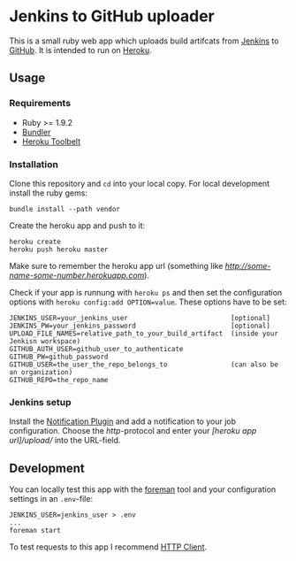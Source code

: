 # Jenkins to GitHub uploader

This is a small ruby web app which uploads build artifcats from [Jenkins](http://jenkins-ci.org) to [GitHub](https://github.com). It is intended to run on [Heroku](http://heroku.com).

## Usage

### Requirements

- Ruby >= 1.9.2
- [Bundler](http://gembundler.com)
- [Heroku Toolbelt](https://toolbelt.heroku.com)

### Installation

Clone this repository and `cd` into your local copy. For local development install the ruby gems:

    bundle install --path vendor

Create the heroku app and push to it:

    heroku create
    heroku push heroku master

Make sure to remember the heroku app url (something like *http://some-name-some-number.herokuapp.com*).

Check if your app is runnung with `heroku ps` and then set the configuration options with `heroku config:add OPTION=value`. These options have to be set:

    JENKINS_USER=your_jenkins_user                          [optional]
    JENKINS_PW=your_jenkins_password                        [optional]
    UPLOAD_FILE_NAMES=relative_path_to_your_build_artifact  (inside your Jenkisn workspace)
    GITHUB_AUTH_USER=github_user_to_authenticate
    GITHUB_PW=github_password
    GITHUB_USER=the_user_the_repo_belongs_to                (can also be an organization)
    GITHUB_REPO=the_repo_name

### Jenkins setup

Install the [Notification Plugin](https://wiki.jenkins-ci.org/display/JENKINS/Notification+Plugin) and add a notification to your job configuration. Choose the *http*-protocol and enter your *[heroku app url]/upload/* into the URL-field. 

## Development

You can locally test this app with the [foreman](http://github.com/ddollar/foreman) tool and your configuration settings in an `.env`-file:

    JENKINS_USER=jenkins_user > .env
    ...
    foreman start

To test requests to this app I recommend [HTTP Client](http://ditchnet.org/httpclient/).